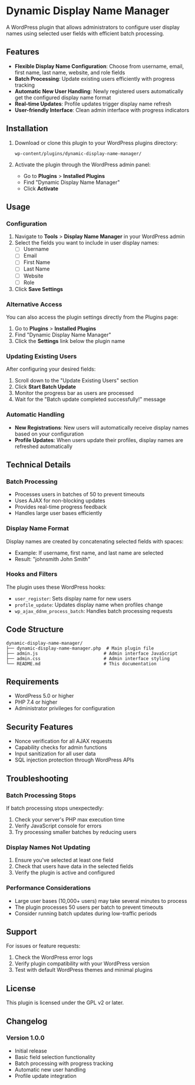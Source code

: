 # Dynamic Display Name Manager

A WordPress plugin that allows administrators to configure user display names using selected user fields with efficient batch processing.

## Features

- **Flexible Display Name Configuration**: Choose from username, email, first name, last name, website, and role fields
- **Batch Processing**: Update existing users efficiently with progress tracking
- **Automatic New User Handling**: Newly registered users automatically get the configured display name format
- **Real-time Updates**: Profile updates trigger display name refresh
- **User-friendly Interface**: Clean admin interface with progress indicators

## Installation

1. Download or clone this plugin to your WordPress plugins directory:
   ```
   wp-content/plugins/dynamic-display-name-manager/
   ```

2. Activate the plugin through the WordPress admin panel:
   - Go to **Plugins** > **Installed Plugins**
   - Find "Dynamic Display Name Manager"
   - Click **Activate**

## Usage

### Configuration

1. Navigate to **Tools** > **Display Name Manager** in your WordPress admin
2. Select the fields you want to include in user display names:
   - ☐ Username
   - ☐ Email
   - ☐ First Name
   - ☐ Last Name
   - ☐ Website
   - ☐ Role
3. Click **Save Settings**

### Alternative Access

You can also access the plugin settings directly from the Plugins page:
1. Go to **Plugins** > **Installed Plugins**
2. Find "Dynamic Display Name Manager"
3. Click the **Settings** link below the plugin name

### Updating Existing Users

After configuring your desired fields:

1. Scroll down to the "Update Existing Users" section
2. Click **Start Batch Update**
3. Monitor the progress bar as users are processed
4. Wait for the "Batch update completed successfully!" message

### Automatic Handling

- **New Registrations**: New users will automatically receive display names based on your configuration
- **Profile Updates**: When users update their profiles, display names are refreshed automatically

## Technical Details

### Batch Processing

- Processes users in batches of 50 to prevent timeouts
- Uses AJAX for non-blocking updates
- Provides real-time progress feedback
- Handles large user bases efficiently

### Display Name Format

Display names are created by concatenating selected fields with spaces:
- Example: If username, first name, and last name are selected
- Result: "johnsmith John Smith"

### Hooks and Filters

The plugin uses these WordPress hooks:
- `user_register`: Sets display name for new users
- `profile_update`: Updates display name when profiles change
- `wp_ajax_ddnm_process_batch`: Handles batch processing requests

## Code Structure

```
dynamic-display-name-manager/
├── dynamic-display-name-manager.php  # Main plugin file
├── admin.js                         # Admin interface JavaScript
├── admin.css                        # Admin interface styling
└── README.md                        # This documentation
```

## Requirements

- WordPress 5.0 or higher
- PHP 7.4 or higher
- Administrator privileges for configuration

## Security Features

- Nonce verification for all AJAX requests
- Capability checks for admin functions
- Input sanitization for all user data
- SQL injection protection through WordPress APIs

## Troubleshooting

### Batch Processing Stops

If batch processing stops unexpectedly:
1. Check your server's PHP max execution time
2. Verify JavaScript console for errors
3. Try processing smaller batches by reducing users

### Display Names Not Updating

1. Ensure you've selected at least one field
2. Check that users have data in the selected fields
3. Verify the plugin is active and configured

### Performance Considerations

- Large user bases (10,000+ users) may take several minutes to process
- The plugin processes 50 users per batch to prevent timeouts
- Consider running batch updates during low-traffic periods

## Support

For issues or feature requests:
1. Check the WordPress error logs
2. Verify plugin compatibility with your WordPress version
3. Test with default WordPress themes and minimal plugins

## License

This plugin is licensed under the GPL v2 or later.

## Changelog

### Version 1.0.0
- Initial release
- Basic field selection functionality
- Batch processing with progress tracking
- Automatic new user handling
- Profile update integration
